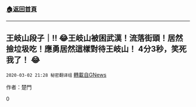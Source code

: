 ###  [:house:返回首頁](https://github.com/ourhimalayas/txt)
---

## 王岐山段子｜‼ ️😂王岐山被困武漢！流落街頭！居然撿垃圾吃！應勇居然這樣對待王岐山！ 4分3秒，笑死我了！ 😂
`2020-03-02 21:28 秘密翻译组` [轉載自GNews](https://gnews.org/zh-hant/130035/)

作者：楚門

0
